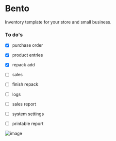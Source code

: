 # Bento 

Inventory template for your store and small business.

### To do's
- [x] purchase order
- [x] product entries
- [x] repack add
- [ ] sales
- [ ] finish repack
- [ ] logs
- [ ] sales report
- [ ] system settings
- [ ] printable report


![image](https://user-images.githubusercontent.com/37282871/110324977-b017fb00-8051-11eb-8959-cf5c8b1a48ee.png)

